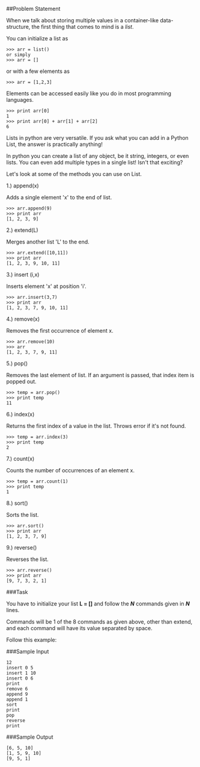 ##Problem Statement

When we talk about storing multiple values in a container-like data-structure, the first thing that comes to mind is a *list*.

You can initialize a list as

    >>> arr = list()
    or simply
    >>> arr = []

or with a few elements as


    >>> arr = [1,2,3]

Elements can be accessed easily like you do in most programming languages.

    >>> print arr[0]
    1
    >>> print arr[0] + arr[1] + arr[2]
    6
Lists in python are very versatile. If you ask what you can add in a Python List, the answer is practically anything!

In python you can create a list of any object, be it string, integers, or even lists. You can even add multiple types in a single list! Isn't that exciting?

Let's look at some of the methods you can use on List.



1.) append(x) 

Adds a single element 'x' to the end of list.

    >>> arr.append(9)   
    >>> print arr  
    [1, 2, 3, 9]

2.) extend(L) 

Merges another list 'L' to the end.

    >>> arr.extend([10,11])
    >>> print arr
    [1, 2, 3, 9, 10, 11]

3.) insert (i,x) 

Inserts element 'x' at position 'i'.

    >>> arr.insert(3,7)
    >>> print arr
    [1, 2, 3, 7, 9, 10, 11]

4.) remove(x) 

Removes the first occurrence of element x.

    >>> arr.remove(10)  
    >>> arr  
    [1, 2, 3, 7, 9, 11]

5.) pop() 

Removes the last element of list. If an argument is passed, that index item is popped out.

    >>> temp = arr.pop()
    >>> print temp 
    11

6.) index(x) 

Returns the first index of a value in the list. Throws error if it's not found.

    >>> temp = arr.index(3)
    >>> print temp
    2

7.) count(x) 

Counts the number of occurrences of an element x.

    >>> temp = arr.count(1)
    >>> print temp
    1

8.) sort() 

Sorts the list.

    >>> arr.sort()
    >>> print arr
    [1, 2, 3, 7, 9]

9.) reverse() 

Reverses the list.

    >>> arr.reverse()
    >>> print arr
    [9, 7, 3, 2, 1]

###Task 

You have to initialize your list **L = []** and follow the ***N*** commands given in ***N*** lines.

Commands will be 1 of the 8 commands as given above, other than extend, and each command will have its value separated by space.

Follow this example:

###Sample Input

    12
    insert 0 5
    insert 1 10
    insert 0 6
    print 
    remove 6
    append 9
    append 1
    sort 
    print
    pop
    reverse
    print

###Sample Output

    [6, 5, 10]
    [1, 5, 9, 10]
    [9, 5, 1]

